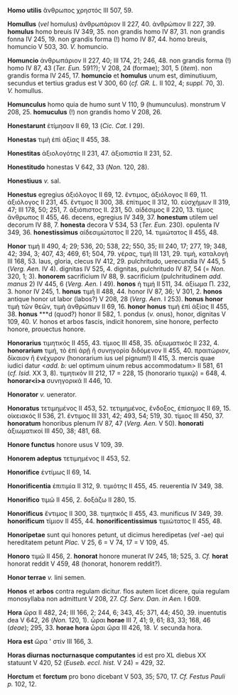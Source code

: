 **Homo utilis** ἄνθρωπος χρηστός III 507, 59.

**Homullus** (*vel* homulus) ἀνθρωπάριον II 227, 40. ἀνθρώπιον II 227,
39. **homulus** homo breuis IV 349, 35. non grandis homo IV 87, 31. non
grandis fonna IV 245, 19. non grandis forma (!) homo IV 87, 44. homo
breuis, homuncio V 503, 30. *V.* homuncio.

**Homuncio** ἀνθρωπάριον II 227, 40; III 174, 21; 246, 48. non grandis
forma (!) homo IV 87, 43 (*Ter. Eun.* 591?); V 208, 24 (formae); 301, 5
(*item*). non grandis forma IV 245, 17. **homuncio** et **homulus** unum
est, diminutiuum, secundus et tertius gradus est V 300, 60 (*cf. GR. L.*
II 102, 4; *suppl.* 70, 3). *V.* homullus.

**Homunculus** homo quia de humo sunt V 110, 9 (humunculus). monstrum V
208, 25. **homuculus** (!) non grandis homo V 208, 26.

**Honestarunt** ἐτίμησαν II 69, 13 (*Cic. Cat.* I 29).

**Honestas** τιμὴ ἐπὶ ἀξίας II 455, 38.

**Honestitas** ἀξιολογότης II 231, 47. ἀξιοπιστία II 231, 52.

**Honestitudo** honestas V 642, 33 (*Non.* 120, 28).

**Honestiuus** *v.* sal.

**Honestus** egregius ἀξιόλογος II 69, 12. ἔντιμος, ἀξιόλογος II 69, 11.
ἀξιόλογος II 231, 45. ἔντιμος II 300, 38. ἐπίτιμος II 312, 10. εὐσχήμων
II 319, 47; III 178, 50; 251, 7. ἀξιόπιστος II. 231, 50. αἰδέσιμος II
220, 13. τίμιος ἄνθρωπος II 455, 46. decens, egregius IV 349, 37.
**honestum** utilem uel decorum IV 88, 7. **honesta** decora V 534, 53
(*Ter. Eun.* 230). opulenta IV 349, 36. **honestissimus** αἰδεσιμώτατος
II 220, 14. τιμιώτατος II 455, 48.

**Honor** τιμή II 490, 4; 29; 536, 20; 538, 22; 550, 35; III 240, 17;
277, 19; 348, 42; 394, 3; 407, 43; 469, 61; 504, 79. γέρας, τιμή III
131, 29. τιμή, καταλογή III 168, 53. laus, gloria, clecus IV 412, 29.
pulchritudo, uerecundia IV 445, 5 (*Verg. Aen.* IV 4). dignitas IV
525, 4. dignitas, pulchritudo IV 87, 54 (= *Non.* 320, 1; 3).
**honorem** sacrificium IV 88, 9. sacrificium (pulchritudinem *add.
manus* 2) IV 445, 6 (*Verg. Aen.* I 49). **honos** ἡ τιμή II 511, 34.
ἀξίωμα Π. 232, 3. honor IV 245, 1. **honus** τιμή II 488, 44. honor IV
87, 36; V 301, 2. **honos** antique honor ut labor (labos?) V 208, 28
(*Verg. Aen.* I 253). **honus honor** τιμὴ τῶν θεῶν, τιμὴ ἀνθρώπων II
69, 16. **honor honus** τιμὴ ἐπὶ ἀξίας II 455, 38. **honus** \*\*\*d
(quod?) honor II 582, 1. pondus (*v.* onus), honor, dignitas V 109, 40.
*V.* honos et arbos fascis, indicit honorem, sine honore, perfecto
honore, prouectus honore.

**Honorarius** τιμητικός II 455, 43. τίμιος III 458, 35. ἀξιωματικός II
232, 4. **honorarium** τιμή, τὸ ἐπὶ ἀρῇ ἢ συνηγορία διδόμενον II 455,
40. πραιτώριον, δίκαιον ἢ ἐνέχυρον (honorarium ius uel pignum!) II 415,
3. mercis quae iudici datur \<*add. b:* uel optimum uinum rebus
accommodatum\> II 581, 61 (*cf. Isid.* XX 3, 8). τιμητικόν III 212, 17 =
228, 15 (honorario τιμικῷ) = 648, 4. **honorar\<i\>a** συνηγορικά II
446, 10.

**Honorator** *v.* uenerator.

**Honoratus** τετιμημένος II 453, 52. τετιμημένος, ἔνδοξος, ἐπίσημος II
69, 15. οἰκειακός II 536, 21. ἔντιμος III 331, 42; 493, 54; 519, 30.
τίμιος III 450, 37. **honoratum** honoribus plenum IV 87, 47 (*Verg.*
*Aen.* V 50). **honorati** ἀξιωματικοί III 450, 38; 481, 68.

**Honore functus** honore usus V 109, 39.

**Honorem adeptus** τετιμημένος II 453, 52.

**Honorifice** ἐντίμως II 69, 14.

**Honorificentia** ἐπιτιμία II 312, 9. τιμιότης II 455, 45. reuerentia
IV 349, 38.

**Honorifico** τιμῶ II 456, 2. δοξάζω II 280, 15.

**Honorificus** ἔντιμος II 300, 38. τιμη­τικός II 455, 43. munificus IV
349, 39. **honorificum** τίμιον II 455, 44. **hono­rificentissimus**
τιμιώτατος II 455, 48.

**Honoripetae** sunt qui honores petunt, ut dicimus heredipetas (*vel*
-ae) qui hereditatem petunt *Plac.* V 25, 6 = V 74, 17 = V 109, 45.

**Honoro** τιμῶ II 456, 2. **honorat** ho­nore munerat IV 245, 18; 525,
3. *Cf.* **horat** honorat reddit V 459, 48 (honorat, honorem reddit?).

**Honor terrae** *v.* lini semen.

**Honos** et **arbos** contra regulam dicitur. flos autem licet dicere,
quia regulam monosyllaba non admittunt V 208, 27. *Cf. Serv. Dan. in
Aen.* I 609.

**Hora** ὥρα II 482, 24; III 166, 2; 244, 6; 343, 45; 371, 44; 450, 39.
inuentutis dea V 642, 26 (*Non.* 120, 1). ὧραι **horae** III 7, 41; 9,
61; 83, 33; 168, 46 (*deae*); 295, 33. **horae hora** ὧραι ὥρα III 426,
18. *V.* secunda hora.

**Hora est** ὥρα ' στίν III 166, 3.

**Horas diurnas nocturnasque computantes** id est pro XL diebus XX
statuunt V 420, 52 (*Euseb. eccl. hist.* V 24) = 429, 32.

**Horctum** et **forctum** pro bono dicebant V 503, 35; 570, 17. *Cf.
Festus Pauli p.* 102, 12.
